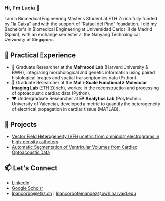 ### Hi, I'm Lucía 👋

I am a Biomedical Engineering Master's Student at ETH Zürich fully funded by ["la Caixa"](https://becarios.fundacionlacaixa.org/en/lucia-pancorbo-fernandez-B006072) and with the support of “Rafael del Pino” foundation. I did my Bachelor's in Biomedical Engineering at Universidad Carlos III de Madrid (Spain), with an exchange semester at the Nanyang Technological University of Singapore.

## 💼 Practical Experience
- 🧬 Graduate Researcher at the **Mahmood Lab** (Harvard University & BWH), integrating morphological and genetic information using paired histological images and spatial transcriptomics data (Python).
- 🔬 Graduate Researcher at the **Multi-Scale Functional & Molecular Imaging Lab** (ETH Zürich), worked in the reconstruction and processing of optoacoustic cardiac data (Python).
- ❤️ Undergraduate Researcher at **EP Analytics Lab** (Polytechnic University of Valencia), developed a metric to quantify the heterogeneity of electrical propagation in cardiac tissue (MATLAB).

## 🌱 Projects
- [Vector Field Heterogeneity (VFH) metric from omnipolar electrograms in high-density catheters](https://github.com/lpancorbo/L_Pancorbo_S_Ruiperez-Campillo_et_al_IEEE-OJEMB_2024_HVF)
- [Automatic Segmentation of Ventricular Volumes from Cardiac Optoacoustic Data](https://github.com/lpancorbo/L_Pancorbo_Automatic_Segmentation_of_Ventricular_Volumes_from_Cardiac_Optoacoustic_Data)

## 📫 Let's Connect
- [LinkedIn](https://www.linkedin.com/in/lucia-pancorbo/)
- [Google Scholar](https://scholar.google.com/citations?user=kPDm7IoAAAAJ&hl=es&oi=ao)
- [lpancorbo@ethz.ch](mailto:lpancorbo@student.ethz.ch) | [lpancorbofernandez@bwh.harvard.edu](mailto:lpancorbofernandez@bwh.harvard.edu)
